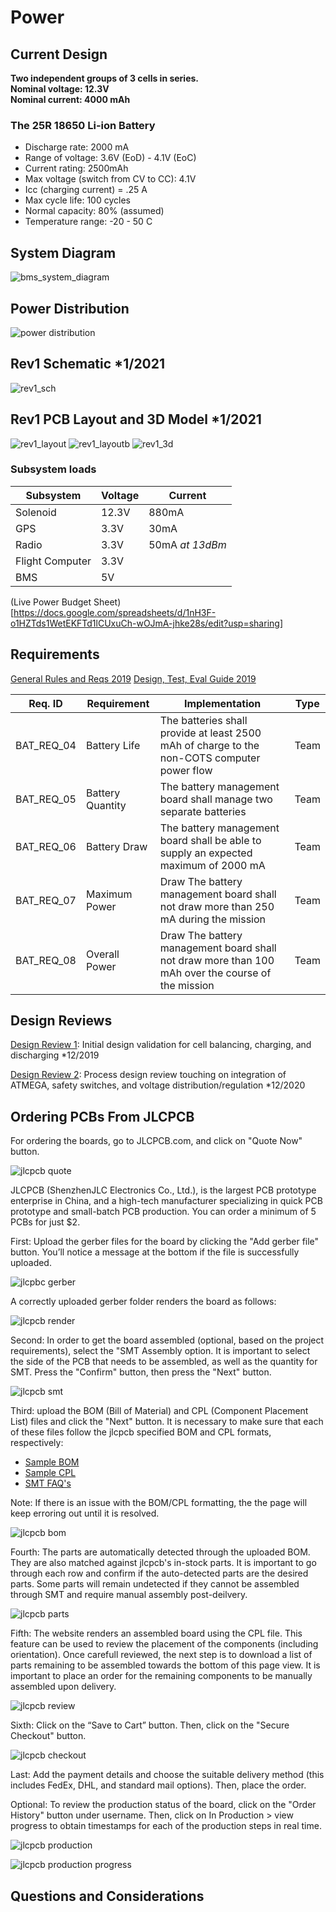 # Power

## Current Design 
**Two independent groups of 3 cells in series.** <br>
**Nominal voltage: 12.3V**  <br>
**Nominal current: 4000 mAh** <br>

### The 25R 18650 Li-ion Battery
- Discharge rate: 2000 mA
- Range of voltage: 3.6V (EoD) - 4.1V (EoC)
- Current rating: 2500mAh
- Max voltage (switch from CV to CC):  4.1V
- Icc (charging current) = .25 A 
- Max cycle life: 100 cycles  
- Normal capacity: 80% (assumed) 
- Temperature range: -20 - 50 C

## System Diagram 
![bms_system_diagram](./img/powersysdiagram.png)

## Power Distribution
![power distribution](./img/power_distribution.jpg)

## Rev1 Schematic *1/2021
![rev1_sch](./img/sch.png)

## Rev1 PCB Layout and 3D Model *1/2021
![rev1_layout](./img/layoutf.png) ![rev1_layoutb](./img/layoutb.png)
![rev1_3d](./img/3d.png)

### Subsystem loads 
| Subsystem | Voltage | Current |
|-----------|---------|---------|
| Solenoid  |  12.3V  |  880mA  |
|    GPS    |  3.3V   |  30mA   |  
|   Radio   |  3.3V   |  50mA *at 13dBm* |
| Flight Computer | 3.3V | |
| BMS | 5V | |

(Live Power Budget Sheet)[https://docs.google.com/spreadsheets/d/1nH3F-o1HZTds1WetEKFTd1lCUxuCh-wOJmA-jhke28s/edit?usp=sharing]


## Requirements 
[General Rules and Reqs 2019](http://www.soundingrocket.org/uploads/9/0/6/4/9064598/sa_cup_irec_rules___requirements_document_20191118__rev_d_final_.pdf)
[Design, Test, Eval Guide 2019](http://www.soundingrocket.org/uploads/9/0/6/4/9064598/sa_cup_irec-design_test___evaluation_guide_20191118__rev_c_final_.pdf)
 
| Req. ID   | Requirement | Implementation | Type |
|-----------|-------------|----------------|------|
|BAT_REQ_04 | Battery Life | The batteries shall provide at least 2500 mAh of charge to the non-COTS computer power flow | Team |
|BAT_REQ_05 | Battery Quantity | The battery management board shall manage two separate batteries | Team |
|BAT_REQ_06	| Battery Draw | The battery management board shall be able to supply an expected maximum of 2000 mA | Team |
|BAT_REQ_07	| Maximum Power | Draw	The battery management board shall not draw more than 250 mA during the mission| Team|
|BAT_REQ_08	| Overall Power | Draw	The battery management board shall not draw more than 100 mAh over the course of the mission |Team|


## Design Reviews 

[Design Review 1](https://docs.google.com/presentation/d/1L4w887s7x08WpU703jKznQMGognrjYOtB8_F7KaSsSU/edit?usp=sharing): Initial design validation for cell balancing, charging, and discharging *12/2019

[Design Review 2](https://docs.google.com/presentation/d/1s-o9i7a22b9S89c6PrSgXXXy9AWuLc9d6yVl3I3lAEo/edit#slide=id.gacddbe3730_0_0): Process design review touching on integration of ATMEGA, safety switches, and voltage distribution/regulation *12/2020

## Ordering PCBs From JLCPCB

For ordering the boards, go to JLCPCB.com, and click on "Quote Now" button.

![jlcpcb quote](./img/jlcpcb-quote.PNG)

JLCPCB (ShenzhenJLC Electronics Co., Ltd.), is the largest PCB prototype enterprise in China, and a high-tech manufacturer specializing in quick PCB prototype and small-batch PCB production. You can order a minimum of 5 PCBs for just $2.

First: Upload the gerber files for the board by clicking the "Add gerber file" button. You’ll notice a message at the bottom if the file is successfully uploaded.

![jlcpbc gerber](./img/jlcpcb-gerber.PNG)

A correctly uploaded gerber folder renders the board as follows:

![jlcpcb render](./img/jlcpcb-gerber-render.PNG)

Second: In order to get the board assembled (optional, based on the project requirements), select the "SMT Assembly option. It is important to select the side of the PCB that needs to be assembled, as well as the quantity for SMT. Press the "Confirm" button, then press the "Next" button.

![jlcpcb smt](./img/jlcpcb-smt-option.PNG)

Third: upload the BOM (Bill of Material) and CPL (Component Placement List) files and click the "Next" button. It is necessary to make sure that each of these files follow the jlcpcb specified BOM and CPL formats, respectively:
* [Sample BOM](https://jlcpcb.com//video/JLCSMT_Sample_BOM1.xlsx?_ga=2.42560357.1905056644.1612161700-100444678.1610257845)
* [Sample CPL](https://jlcpcb.com//video/JLCSMT_Sample_CPL1.xlsx?_ga=2.42560357.1905056644.1612161700-100444678.1610257845)
* [SMT FAQ's](https://support.jlcpcb.com/category/78-smt-assembly?_ga=2.42560357.1905056644.1612161700-100444678.1610257845)

Note: If there is an issue with the BOM/CPL formatting, the the page will keep erroring out until it is resolved.

![jlcpcb bom](./img/jlcpcb-bom-cpl.PNG)

Fourth: The parts are automatically detected through the uploaded BOM. They are also matched against jlcpcb's in-stock parts. It is important to go through each row and confirm if the auto-detected parts are the desired parts. Some parts will remain undetected if they cannot be assembled through SMT and require manual assembly post-deilvery.

![jlcpcb parts](./img/jlcpcb-smt-part-selection.PNG)

Fifth: The website renders an assembled board using the CPL file. This feature can be used to review the placement of the components (including orientation). Once carefull reviewed, the next step is to download a list of parts remaining to be assembled towards the bottom of this page view. It is important to place an order for the remaining components to be manually assembled upon delivery. 

![jlcpcb review](./img/jlcpcb-review-part-placement.PNG)

Sixth: Click on the “Save to Cart” button. Then, click on the "Secure Checkout" button. 

![jlcpcb checkout](./img/jlcpcb-checkout.PNG)

Last: Add the payment details and choose the suitable delivery method (this includes FedEx, DHL, and standard mail options). Then, place the order.

Optional: To review the production status of the board, click on the "Order History" button under username. Then, click on In Production > view progress to obtain timestamps for each of the production steps in real time. 

![jlcpcb production](./img/jlcpcb-order-history.PNG)

![jlcpcb production progress](./img/jlcpcb-production-progress.PNG)

## Questions and Considerations 
